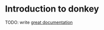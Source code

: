 # Introduction to donkey

TODO: write [great documentation](http://jacobian.org/writing/what-to-write/)
